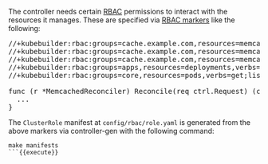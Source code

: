The controller needs certain [RBAC](https://kubernetes.io/docs/reference/access-authn-authz/rbac/) permissions to interact with the resources it manages. These are specified via [RBAC markers](https://book.kubebuilder.io/reference/markers/rbac.html) like the following:

<pre class="file">
//+kubebuilder:rbac:groups=cache.example.com,resources=memcacheds,verbs=get;list;watch;create;update;patch;delete
//+kubebuilder:rbac:groups=cache.example.com,resources=memcacheds/status,verbs=get;update;patch
//+kubebuilder:rbac:groups=cache.example.com,resources=memcacheds/finalizers,verbs=update
//+kubebuilder:rbac:groups=apps,resources=deployments,verbs=get;list;watch;create;update;patch;delete
//+kubebuilder:rbac:groups=core,resources=pods,verbs=get;list;

func (r *MemcachedReconciler) Reconcile(req ctrl.Request) (ctrl.Result, error) {
  ...
}
</pre>

The `ClusterRole` manifest at `config/rbac/role.yaml` is generated from the above markers via controller-gen with the following command:

```
make manifests
```{{execute}}
